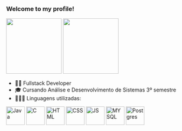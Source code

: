 ### Welcome to my profile!
<div>
    <img height="150em" src="https://github-readme-stats-ten-gilt.vercel.app/api?username=eijilucas&show_icons=true&theme=dark&count_private=true">
    <img height="150em" src="https://github-readme-stats-ten-gilt.vercel.app/api/top-langs/?username=eijilucas&layout=compact&theme=dracula">
</div>

- 👨‍💻 Fullstack Developer
- 🎓 Cursando Análise e Desenvolvimento de Sistemas 3º semestre
- 👨🏼‍💻 Linguagens utilizadas:

<div>
  <img align="center" alt="Java" height="50" src="https://www.svgrepo.com/show/303388/java-4-logo.svg">
  <img align="center" alt="C" height="50" src="https://cdn.worldvectorlogo.com/logos/c--4.svg">
  <img align="center" alt="HTML" height="50" src="https://cdn.worldvectorlogo.com/logos/html-1.svg">
  <img align="center" alt="CSS" height="50" src="https://cdn.worldvectorlogo.com/logos/css-3.svg">
  <img align="center" alt="JS" height="50" src="https://cdn.worldvectorlogo.com/logos/logo-javascript.svg">
  <img align="center" alt="MYSQL" height="50" src="https://cdn.worldvectorlogo.com/logos/mysql-6.svg">
  <img align="center" alt="Postgres" height="50" src="https://www.vectorlogo.zone/logos/postgresql/postgresql-icon.svg">
</div>
